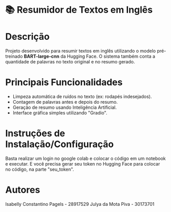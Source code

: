 # 📚 Resumidor de Textos em Inglês

# Descrição
Projeto desenvolvido para resumir textos em inglês utilizando o modelo pré-treinado **BART-large-cnn** da Hugging Face. O sistema também conta a quantidade de palavras no texto original e no resumo gerado.

# Principais Funcionalidades
- Limpeza automática de ruídos no texto (ex: rodapés indesejados).
- Contagem de palavras antes e depois do resumo.
- Geração de resumo usando Inteligência Artificial.
- Interface gráfica simples utilizando "Gradio".

# Instruções de Instalação/Configuração
Basta realizar um login no google colab e colocar o código em um notebook e executar.
E você precisa gerar seu token no Hugging Face para colocar no código, na parte "seu_token".

# Autores
Isabelly Constantino Pagels - 28917529
Julya da Mota Piva - 30173701
